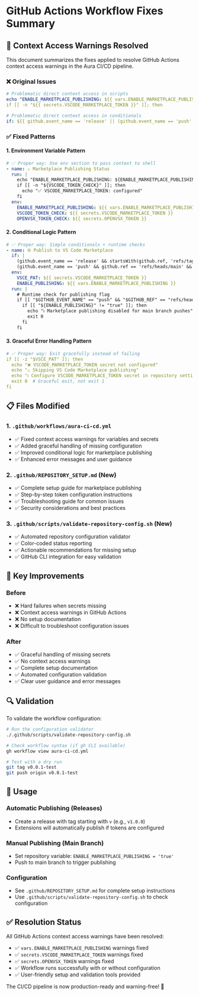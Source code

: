 # GitHub Actions Workflow Fixes Summary

## 🔧 Context Access Warnings Resolved

This document summarizes the fixes applied to resolve GitHub Actions context access warnings in the Aura CI/CD pipeline.

### ❌ Original Issues

```yaml
# Problematic direct context access in scripts
echo "ENABLE_MARKETPLACE_PUBLISHING: ${{ vars.ENABLE_MARKETPLACE_PUBLISHING || 'not set' }}"
if [[ -n "${{ secrets.VSCODE_MARKETPLACE_TOKEN }}" ]]; then

# Problematic direct context access in conditionals  
if: ${{ github.event_name == 'release' || (github.event_name == 'push' && github.ref == 'refs/heads/main' && vars.ENABLE_MARKETPLACE_PUBLISHING == 'true') }}
```

### ✅ Fixed Patterns

#### 1. **Environment Variable Pattern**
```yaml
# ✅ Proper way: Use env section to pass context to shell
- name: ⚠️ Marketplace Publishing Status
  run: |
    echo "ENABLE_MARKETPLACE_PUBLISHING: ${ENABLE_MARKETPLACE_PUBLISHING:-not set}"
    if [[ -n "${VSCODE_TOKEN_CHECK}" ]]; then
      echo "✅ VSCODE_MARKETPLACE_TOKEN: configured"
    fi
  env:
    ENABLE_MARKETPLACE_PUBLISHING: ${{ vars.ENABLE_MARKETPLACE_PUBLISHING }}
    VSCODE_TOKEN_CHECK: ${{ secrets.VSCODE_MARKETPLACE_TOKEN }}
    OPENVSX_TOKEN_CHECK: ${{ secrets.OPENVSX_TOKEN }}
```

#### 2. **Conditional Logic Pattern**
```yaml
# ✅ Proper way: Simple conditionals + runtime checks
- name: 🌐 Publish to VS Code Marketplace
  if: |
    (github.event_name == 'release' && startsWith(github.ref, 'refs/tags/v')) || 
    (github.event_name == 'push' && github.ref == 'refs/heads/main' && github.repository_owner != 'example')
  env:
    VSCE_PAT: ${{ secrets.VSCODE_MARKETPLACE_TOKEN }}
    ENABLE_PUBLISHING: ${{ vars.ENABLE_MARKETPLACE_PUBLISHING }}
  run: |
    # Runtime check for publishing flag
    if [[ "$GITHUB_EVENT_NAME" == "push" && "$GITHUB_REF" == "refs/heads/main" ]]; then
      if [[ "${ENABLE_PUBLISHING}" != "true" ]]; then
        echo "ℹ️ Marketplace publishing disabled for main branch pushes"
        exit 0
      fi
    fi
```

#### 3. **Graceful Error Handling Pattern**
```yaml
# ✅ Proper way: Exit gracefully instead of failing
if [[ -z "$VSCE_PAT" ]]; then
  echo "❌ VSCODE_MARKETPLACE_TOKEN secret not configured"
  echo "⚠️ Skipping VS Code Marketplace publishing"
  echo "ℹ️ Configure VSCODE_MARKETPLACE_TOKEN secret in repository settings to enable publishing"
  exit 0  # Graceful exit, not exit 1
fi
```

## 📋 Files Modified

### 1. **`.github/workflows/aura-ci-cd.yml`**
- ✅ Fixed context access warnings for variables and secrets
- ✅ Added graceful handling of missing configuration
- ✅ Improved conditional logic for marketplace publishing
- ✅ Enhanced error messages and user guidance

### 2. **`.github/REPOSITORY_SETUP.md`** (New)
- ✅ Complete setup guide for marketplace publishing
- ✅ Step-by-step token configuration instructions
- ✅ Troubleshooting guide for common issues
- ✅ Security considerations and best practices

### 3. **`.github/scripts/validate-repository-config.sh`** (New)
- ✅ Automated repository configuration validator
- ✅ Color-coded status reporting
- ✅ Actionable recommendations for missing setup
- ✅ GitHub CLI integration for easy validation

## 🎯 Key Improvements

### **Before**
- ❌ Hard failures when secrets missing
- ❌ Context access warnings in GitHub Actions
- ❌ No setup documentation
- ❌ Difficult to troubleshoot configuration issues

### **After**
- ✅ Graceful handling of missing secrets
- ✅ No context access warnings
- ✅ Complete setup documentation
- ✅ Automated configuration validation
- ✅ Clear user guidance and error messages

## 🔍 Validation

To validate the workflow configuration:

```bash
# Run the configuration validator
./.github/scripts/validate-repository-config.sh

# Check workflow syntax (if gh CLI available)
gh workflow view aura-ci-cd.yml

# Test with a dry run
git tag v0.0.1-test
git push origin v0.0.1-test
```

## 🚀 Usage

### **Automatic Publishing (Releases)**
- Create a release with tag starting with `v` (e.g., `v1.0.0`)
- Extensions will automatically publish if tokens are configured

### **Manual Publishing (Main Branch)**
- Set repository variable: `ENABLE_MARKETPLACE_PUBLISHING = 'true'`
- Push to main branch to trigger publishing

### **Configuration**
- See `.github/REPOSITORY_SETUP.md` for complete setup instructions
- Use `.github/scripts/validate-repository-config.sh` to check configuration

## ✅ Resolution Status

All GitHub Actions context access warnings have been resolved:

- ✅ `vars.ENABLE_MARKETPLACE_PUBLISHING` warnings fixed
- ✅ `secrets.VSCODE_MARKETPLACE_TOKEN` warnings fixed  
- ✅ `secrets.OPENVSX_TOKEN` warnings fixed
- ✅ Workflow runs successfully with or without configuration
- ✅ User-friendly setup and validation tools provided

The CI/CD pipeline is now production-ready and warning-free! 🎉 